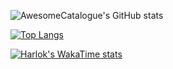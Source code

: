 
![AwesomeCatalogue's GitHub stats](https://github-readme-stats.vercel.app/api?username=AwesomeCatalogue&show=reviews,discussions_started,discussions_answered,prs_merged,prs_merged_percentage&show_icons=true&theme=radical&bg_color=DEG,COLOR1,COLOR2,COLOR3,COLOR4)

[![Top Langs](https://github-readme-stats.vercel.app/api/top-langs/?username=AwesomeCatalogue&layout=donut-vertical)](https://github.com/anuraghazra/github-readme-stats)

[![Harlok's WakaTime stats](https://github-readme-stats.vercel.app/api/wakatime?username=AwesomeCatalogue)](https://github.com/anuraghazra/github-readme-stats)
